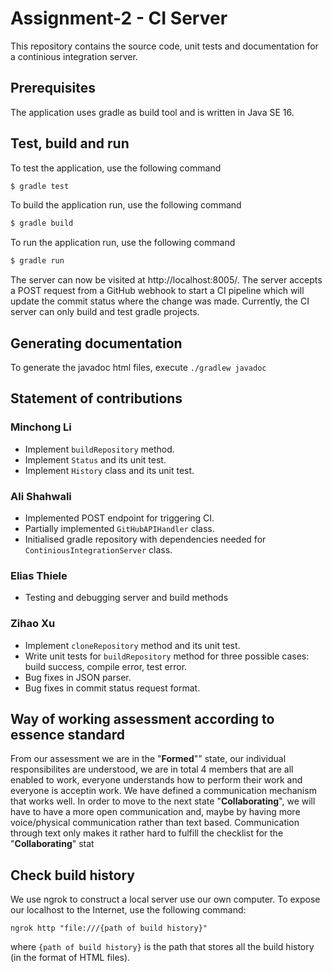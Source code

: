 # Assignment-2 - CI Server
This repository contains the source code, unit tests and documentation for a continious integration server.

## Prerequisites
The application uses gradle as build tool and is written in Java SE 16.
## Test, build and run
To test the application, use the following command
```sh
$ gradle test
```
To build the application run, use the following command
```sh
$ gradle build
```
To run the application run, use the following command
```sh
$ gradle run
```
The server can now be visited at http://localhost:8005/.
The server accepts a POST request from a GitHub webhook to start a CI pipeline which will update the commit status where the change was made. Currently, the CI server can only build and test gradle projects.

## Generating documentation
To generate the javadoc html files, execute `./gradlew javadoc`
## Statement of contributions
### Minchong Li

- Implement `buildRepository` method.
- Implement `Status` and its unit test.
- Implement `History` class and its unit test.

### Ali Shahwali
- Implemented POST endpoint for triggering CI.
- Partially implemented `GitHubAPIHandler` class.
- Initialised gradle repository with dependencies needed for `ContiniousIntegrationServer` class.

### Elias Thiele
- Testing and debugging server and build methods

### Zihao Xu
- Implement `cloneRepository` method and its unit test.
- Write unit tests for `buildRepository` method for three possible cases: build success, compile error, test error.
- Bug fixes in JSON parser.
- Bug fixes in commit status request format. 

## Way of working assessment according to essence standard
From our assessment we are in the "**Formed**"" state, our individual responsibilites are understood, we are in total 4 members that are all enabled to work, everyone understands how to perform their work and everyone is acceptin work. We have defined a communication mechanism that works well. In order to move to the next state "**Collaborating**", we will have to have a more open communication and, maybe by having more voice/physical communication rather than text based. Communication through text only makes it rather hard to fulfill the checklist for the "**Collaborating**" stat

## Check build history

We use ngrok to construct a local server use our own computer. To expose our localhost to the Internet, use the following command:

```shell
ngrok http "file:///{path of build history}"
```

where `{path of build history}`  is the path that stores all the build history (in the format of HTML files).

